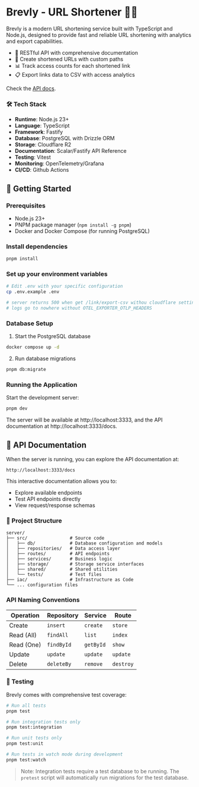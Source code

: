 # Brevly - URL Shortener 🔗✨

Brevly is a modern URL shortening service built with TypeScript and Node.js, designed to provide fast and reliable URL shortening with analytics and export capabilities.

- 🧰 RESTful API with comprehensive documentation
- 🔗 Create shortened URLs with custom paths
- 📊 Track access counts for each shortened link
- 📋 Export links data to CSV with access analytics

Check the [API docs](https://brevly.onrender.com/docs).

### 🛠️ Tech Stack

- **Runtime**: Node.js 23+
- **Language**: TypeScript
- **Framework**: Fastify
- **Database**: PostgreSQL with Drizzle ORM
- **Storage**: Cloudflare R2
- **Documentation**: Scalar/Fastify API Reference
- **Testing**: Vitest
- **Monitoring**: OpenTelemetry/Grafana
- **CI/CD**: Github Actions

## 🚀 Getting Started

### Prerequisites

- Node.js 23+
- PNPM package manager (`npm install -g pnpm`)
- Docker and Docker Compose (for running PostgreSQL)

### Install dependencies

```bash
pnpm install
```

### Set up your environment variables

```bash
# Edit .env with your specific configuration
cp .env.example .env

# server returns 500 when get /link/export-csv withou cloudflare settings
# logs go to nowhere without OTEL_EXPORTER_OTLP_HEADERS
```

### Database Setup

1. Start the PostgreSQL database
```bash
docker compose up -d
```

2. Run database migrations
```bash
pnpm db:migrate
```

### Running the Application

Start the development server:
```bash
pnpm dev
```

The server will be available at http://localhost:3333, and the API documentation at http://localhost:3333/docs.

## 📖 API Documentation

When the server is running, you can explore the API documentation at:
```
http://localhost:3333/docs
```

This interactive documentation allows you to:
- Explore available endpoints
- Test API endpoints directly
- View request/response schemas

### 📁 Project Structure

```
server/
├── src/                # Source code
│   ├── db/             # Database configuration and models
│   ├── repositories/   # Data access layer
│   ├── routes/         # API endpoints
│   ├── services/       # Business logic
│   ├── storage/        # Storage service interfaces
│   ├── shared/         # Shared utilities
│   └── tests/          # Test files
├── iac/                # Infrastructure as Code
└── ... configuration files
```

### API Naming Conventions

| Operation  | Repository | Service   | Route     |
| ---------- | ---------- | --------- | --------- |
| Create     | `insert`   | `create`  | `store`   |
| Read (All) | `findAll`  | `list`    | `index`   |
| Read (One) | `findById` | `getById` | `show`    |
| Update     | `update`   | `update`  | `update`  |
| Delete     | `deleteBy` | `remove`  | `destroy` |

### 🧪 Testing

Brevly comes with comprehensive test coverage:

```bash
# Run all tests
pnpm test

# Run integration tests only
pnpm test:integration

# Run unit tests only
pnpm test:unit

# Run tests in watch mode during development
pnpm test:watch
```

> Note: Integration tests require a test database to be running. The `pretest` script will automatically run migrations for the test database.
